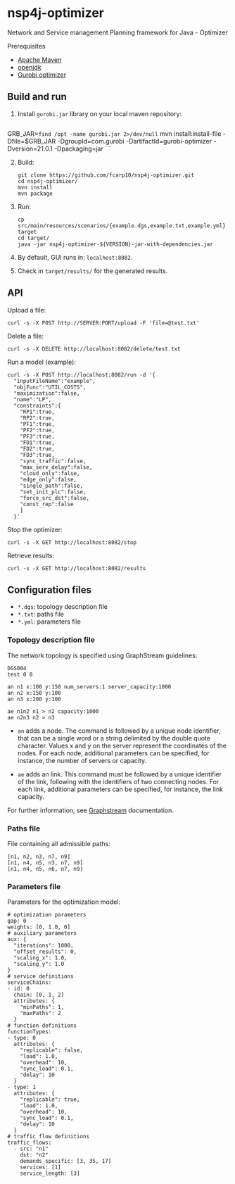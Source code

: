 # nsp4j-optimizer

Network and Service management Planning framework for Java - Optimizer

Prerequisites

- [Apache Maven](https://maven.apache.org/)
- [openjdk](https://openjdk.org/)
- [Gurobi optimizer](https://www.gurobi.com/)


## Build and run

1. Install `gurobi.jar` library on your local maven repository:
   
   	```shell
  GRB_JAR=`find /opt -name gurobi.jar 2>/dev/null`
	mvn install:install-file -Dfile=$GRB_JAR -DgroupId=com.gurobi -DartifactId=gurobi-optimizer -Dversion=21.0.1 -Dpackaging=jar
	```


2. Build:

	```shell
	git clone https://github.com/fcarp10/nsp4j-optimizer.git
	cd nsp4j-optimizer/
	mvn install
	mvn package
	```

3. Run:
	
	```shell
	cp src/main/resources/scenarios/{example.dgs,example.txt,example.yml} target
	cd target/
	java -jar nsp4j-optimizer-${VERSION}-jar-with-dependencies.jar
	```

4. By default, GUI runs in: `localhost:8082`.

5. Check in `target/results/` for the generated results.

## API

Upload a file:
```
curl -s -X POST http://SERVER:PORT/upload -F 'file=@test.txt'
```

Delete a file:
```
curl -s -X DELETE http://localhost:8082/delete/test.txt
```

Run a model (example):
```
curl -s -X POST http://localhost:8082/run -d '{ 
  "inputFileName":"example",
  "objFunc":"UTIL_COSTS",
  "maximization":false,
  "name":"LP",
  "constraints":{
    "RP1":true,
    "RP2":true,
    "PF1":true,
    "PF2":true,
    "PF3":true,
    "FD1":true,
    "FD2":true,
    "FD3":true,
    "sync_traffic":false,
    "max_serv_delay":false,
    "cloud_only":false,
    "edge_only":false,
    "single_path":false,
    "set_init_plc":false,
    "force_src_dst":false,
    "const_rep":false
    }
  }'
```

Stop the optimizer:
```
curl -s -X GET http://localhost:8082/stop 
```

Retrieve results:
```
curl -s -X GET http://localhost:8082/results 
```

## Configuration files

- `*.dgs`: topology description file
- `*.txt`: paths file
- `*.yml`: parameters file


### Topology description file

The network topology is specified using GraphStream guidelines:

```
DGS004
test 0 0

an n1 x:100 y:150 num_servers:1 server_capacity:1000 
an n2 x:150 y:100
an n3 x:200 y:100

ae n1n2 n1 > n2 capacity:1000
ae n2n3 n2 > n3

```

- `an` adds a node. The command is followed by a unique node identifier, that
  can be a single word or a string delimited by the double quote character.
  Values x and y on the server represent the coordinates of the nodes. For each
  node, additional parameters can be specified, for instance, the number of
  servers or capacity.

- `ae` adds an link. This command must be followed by a unique identifier of the
  link, following with the identifiers of two connecting nodes. For each link,
  additional parameters can be specified, for instance, the link capacity.

For further information, see
[Graphstream](http://graphstream-project.org/doc/Advanced-Concepts/The-DGS-File-Format/)
documentation.


### Paths file

File containing all admissible paths:

``` 
[n1, n2, n3, n7, n9]
[n1, n4, n5, n3, n7, n9]
[n1, n4, n5, n6, n7, n9]
```


### Parameters file

Parameters for the optimization model:

```
# optimization parameters
gap: 0
weights: [0, 1.0, 0]
# auxiliary parameters
aux: {
  "iterations": 1000,
  "offset_results": 0,
  "scaling_x": 1.0,
  "scaling_y": 1.0
}
# service definitions
serviceChains:
- id: 0
  chain: [0, 1, 2]
  attributes: {
    "minPaths": 1,
    "maxPaths": 2
  }
# function definitions
functionTypes:
- type: 0
  attributes: {
    "replicable": false,
    "load": 1.0,
    "overhead": 10,
    "sync_load": 0.1,
    "delay": 10
  }
- type: 1
  attributes: {
    "replicable": true,
    "load": 1.0,
    "overhead": 10,
    "sync_load": 0.1,
    "delay": 10
  }
# traffic flow definitions
traffic_flows:
  - src: "n1"
    dst: "n2"
    demands_specific: [3, 35, 17]
    services: [1]
    service_length: [3]

```